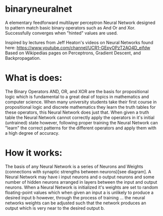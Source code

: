# binaryneuralnet
 A elementary feedforward multilayer perceptron Neural Network designed to pattern match basic binary operators such as And Or and Xor. Successfully converges when "hinted" values are used.

 Inspired by lectures from Jeff Heaton's videos on Neural Networks found here: https://www.youtube.com/channel/UCR1-GEpyOPzT2AO4D_eifdw
 Based on Wikipedias pages on Perceptrons, Gradient Descent, and Backpropagation.

# What is does:
The Binary Operators AND, OR, and XOR are the basis for propositional logic which is fundamental to a great deal of topics in mathematics and computer science. When many university students take their first course in propositional logic and discrete mathematics they learn the truth tables for these operators, this Neural Network does just that. When given a truth table the Neural Network cannot correctly apply the operators in it's initial (untrained) state however, following proper training the Neural Network can "learn" the correct patterns for the different operators and apply them with a high degree of accuracy.  

# How it works:
The basis of any Neural Network is a series of Neurons and Weights (connections with synaptic strengths between neurons)[see diagram]. A Neural Network may have i input neurons and o output neurons and some number of hidden neurons arranged in layers between the input and output neurons. When a Neural Network is initialized it's weights are set to random floating-point values which when given an input a is unlikely to produce a desired input b however, through the process of training ... the neural networks weights can be adjusted such that the network produces an output which is very near to the desired output b.
